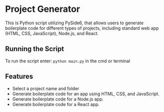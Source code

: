 # Project Generator

This is Python script utilizing PySide6, that allows users to generate boilerplate code for different types of projects, including standard web app (HTML, CSS, JavaScript), Node.js, and React.

## Running the Script

To run the script enter:
`python main.py` in the cmd or terminal

## Features

* Select a project name and folder
* Generate boilerplate code for an app using HTML, CSS, and JavaScript.
* Generate boilerplate code for a Node.js app.
* Generate boilerplate code for a React app.
